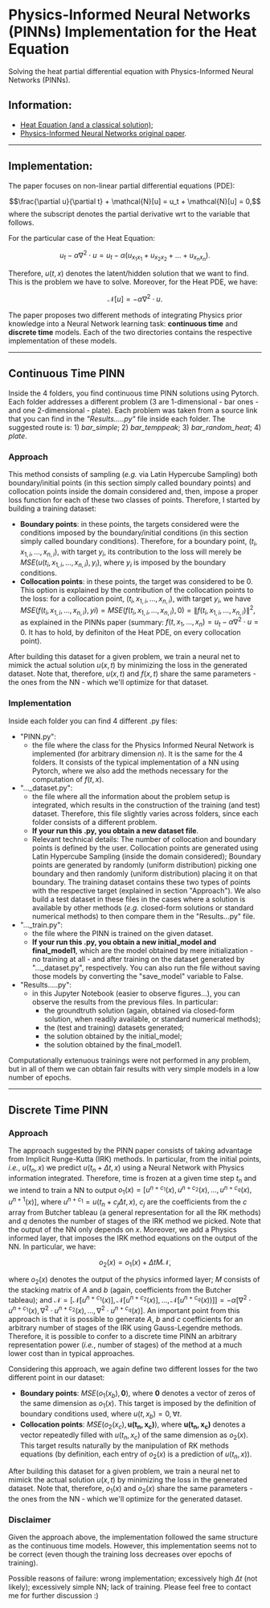 # Physics-Informed Neural Networks (PINNs) Implementation for the Heat Equation 
Solving the heat partial differential equation with Physics-Informed Neural Networks (PINNs).

## Information:

+ [Heat Equation (and a classical solution)](https://levelup.gitconnected.com/solving-2d-heat-equation-numerically-using-python-3334004aa01a);
+ [Physics-Informed Neural Networks original paper](https://arxiv.org/abs/1711.10561).

---
## Implementation:

The paper focuses on non-linear partial differential equations (PDE):

$$\frac{\partial u}{\partial t} + \mathcal{N}[u] = u_t + \mathcal{N}[u] = 0,$$ 
where the subscript denotes the partial derivative wrt to the variable that follows.

For the particular case of the Heat Equation: 

$$u_t - \alpha \nabla^2 \cdot u = u_t - \alpha (u_{x_1x_1} + u_{x_2x_2} + \ldots + u_{x_n x_n}).$$ 

Therefore, $u(t, x)$ denotes the latent/hidden solution that we want to find. This is the problem we have to solve. Moreover, for the Heat PDE, we have:

$$\mathcal{N}[u] = - \alpha \nabla^2 \cdot u.$$

The paper proposes two different methods of integrating Physics prior knowledge into a Neural Network learning task: **continuous time** and **discrete time** models. Each of the two directories contains the respective implementation of these models.


---
## Continuous Time PINN

Inside the 4 folders, you find continuous time PINN solutions using Pytorch. Each folder addresses a different problem (3 are $1$-dimensional - bar ones - and one $2$-dimensional - plate). Each problem was taken from a source link that you can find in the *"Results.....py"* file inside each folder. The suggested route is: 1) *bar_simple*; 2) *bar_temppeak*; 3) *bar_random_heat*; 4) *plate*.

### Approach

This method consists of sampling (*e.g.* via Latin Hypercube Sampling) both boundary/initial points (in this section simply called boundary points) and collocation points inside the domain considered and, then, impose a proper loss function for each of these two classes of points. Therefore, I started by building a training dataset:
* **Boundary points**: in these points, the targets considered were the conditions imposed by the boundary/initial conditions (in this section simply called boundary conditions). Therefore, for a boundary point, $(t_i, x_{1,i}, \ldots, x_{n,i})$, with target $y_i$, its contribution to the loss will merely be $MSE(u(t_i, x_{1,i}, \ldots, x_{n,i}), y_i)$, where $y_i$ is imposed by the boundary conditions.
* **Collocation points**: in these points, the target was considered to be $0$. This option is explained by the contribution of the collocation points to the loss: for a collocation point, $(t_i, x_{1,i}, \ldots, x_{n,i})$, with target $y_i$, we have $MSE(f(t_i, x_{1,i}, \ldots, x_{n,i}), yi) = MSE(f(t_i, x_{1,i}, \ldots, x_{n,i}), 0) = \| f(t_i, x_{1,i}, \ldots, x_{n,i}) \|^2$, as explained in the PINNs paper (summary: $f(t, x_{1}, \ldots, x_{n}) = u_t - \alpha \nabla^2 \cdot u = 0$. It has to hold, by definiton of the Heat PDE, on every collocation point).

After building this dataset for a given problem, we train a neural net to mimick the actual solution $u(x,t)$ by minimizing the loss in the generated dataset. Note that, therefore, $u(x,t)$ and $f(x, t)$ share the same parameters - the ones from the NN - which we'll optimize for that dataset.

### Implementation

Inside each folder you can find 4 different .py files:

* "PINN.py": 
  * the file where the class for the Physics Informed Neural Network is implemented (for arbitrary dimension $n$). It is the same for the 4 folders. It consists of the typical implementation of a NN using Pytorch, where we also add the methods necessary for the computation of $f(t,x)$.
* "..._dataset.py": 
  * the file where all the information about the problem setup is integrated, which results in the construction of the training (and test) dataset. Therefore, this file slightly varies across folders, since each folder consists of a different problem. 
  * **If your run this .py, you obtain a new dataset file**. 
  * Relevant technical details: The number of collocation and boundary points is defined by the user. Collocation points are generated using Latin Hypercube Sampling (inside the domain considered); Boundary points are generated by randomly (uniform distribution) picking one boundary and then randomly (uniform distribution) placing it on that boundary. The training dataset contains these two types of points with the respective target (explained in section "Approach"). We also build a test dataset in these files in the cases where a solution is available by other methods (*e.g.* closed-form solutions or standard numerical methods) to then compare them in the "Results...py" file. 
* "..._train.py": 
  * the file where the PINN is trained on the given dataset. 
  * **If your run this .py, you obtain a new initial_model and final_model1**, which are the model obtained by mere initialization - no training at all - and after training on the dataset generated by "..._dataset.py", respectively. You can also run the file without saving those models by converting the "save_model" variable to False.
* "Results.....py": 
  * in this Jupyter Notebook (easier to observe figures...), you can observe the results from the previous files. In particular: 
    * the groundtruth solution (again, obtained via closed-form solution, when readily available, or standard numerical methods); 
    * the (test and training) datasets generated; 
    * the solution obtained by the initial_model; 
    * the solution obtained by the final_model1.

Computationally extenuous trainings were not performed in any problem, but in all of them we can obtain fair results with very simple models in a low number of epochs.

---
## Discrete Time PINN

### Approach

The approach suggested by the PINN paper consists of taking advantage from Implicit Runge-Kutta (IRK) methods. In particular, from the initial points, *i.e.*, $u(t_{n}, x)$ we predict $u(t_n + \Delta t, x)$ using a Neural Network with Physics information integrated. Therefore, time is frozen at a given time step $t_n$ and we intend to train a NN to output $o_1(x) = [u^{n+c_1}(x), u^{n+c_2}(x), \ldots, u^{n+c_q}(x), u^{n+1}(x)]$, where $u^{n+c_1} = u(t_n + c_j \Delta t, x)$, $c_j$ are the coefficients from the $c$ array from Butcher tableau (a general representation for all the RK methods) and $q$ denotes the number of stages of the IRK method we picked. Note that the output of the NN only depends on $x$. Moreover, we add a Physics informed layer, that imposes the IRK method equations on the output of the NN. In particular, we have:

$$ o_2(x) = o_1(x) + \Delta t M \mathcal{N},$$

where $o_2(x)$ denotes the output of the physics informed layer; $M$ consists of the stacking matrix of $A$ and $b$ (again, coefficients from the Butcher tableau); and $\mathcal{N} = \left[\mathcal{N}[u^{n+c_1}(x)], \mathcal{N}[u^{n+c_2}(x)], \ldots, \mathcal{N}[u^{n+c_q}(x))] \right] = - \alpha [\nabla^2 \cdot u^{n+c_1}(x), \nabla^2 \cdot u^{n+c_2}(x), \ldots, \nabla^2 \cdot u^{n+c_q}(x)]$. An important point from this approach is that it is possible to generate $A$, $b$ and $c$ coefficients for an arbitrary number of stages of the IRK using Gauss-Legendre methods. Therefore, it is possible to confer to a discrete time PINN an arbitrary representation power (*i.e.*, number of stages) of the method at a much lower cost than in typical approaches.

Considering this approach, we again define two different losses for the two different point in our dataset:
* **Boundary points**: $MSE(o_1(x_b), \mathbf{0})$, where $\textbf{0}$ denotes a vector of zeros of the same dimension as $o_1(x)$. This target is imposed by the definition of boundary conditions used, where $u(t,x_b) = 0, \forall t$. 
* **Collocation points**: $MSE(o_2(x_c), \mathbf{u(t_n, x_c)})$, where $\mathbf{u(t_n, x_c)}$ denotes a vector repeatedly filled with $u(t_n, x_c)$ of the same dimension as $o_2(x)$. This target results naturally by the manipulation of RK methods equations (by definition, each entry of $o_2(x)$ is a prediction of $u(t_n, x)$).

After building this dataset for a given problem, we train a neural net to mimick the actual solution $u(x,t)$ by minimizing the loss in the generated dataset. Note that, therefore, $o_1(x)$ and $o_2(x)$ share the same parameters - the ones from the NN - which we'll optimize for the generated dataset.

### Disclaimer

Given the approach above, the implementation followed the same structure as the continuous time models. However, this implementation seems not to be correct (even though the training loss decreases over epochs of training). 

Possible reasons of failure: wrong implementation; excessively high $\Delta t$ (not likely); excessively simple NN; lack of training. Please feel free to contact me for further discussion :) 
